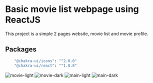 # Basic movie list webpage using ReactJS

This project is a simple 2 pages website, movie list and movie profile.

## Packages
```bash
    "@chakra-ui/icons": "^2.0.0"
    "@chakra-ui/react": "^1.8.8"
```

![movie-light](https://user-images.githubusercontent.com/16742524/169526136-f2880642-0218-46a6-8d38-cfeb75287898.png)
![movie-dark](https://user-images.githubusercontent.com/16742524/169526119-36ac64e7-b0f1-4ed3-a617-fa07087adaad.png)
![main-light](https://user-images.githubusercontent.com/16742524/169526130-8b2f49a4-9960-4e0b-90f9-9ded7bd26322.png)
![main-dark](https://user-images.githubusercontent.com/16742524/169526135-761367b9-da25-47e5-932e-4b9f193d1799.png)

